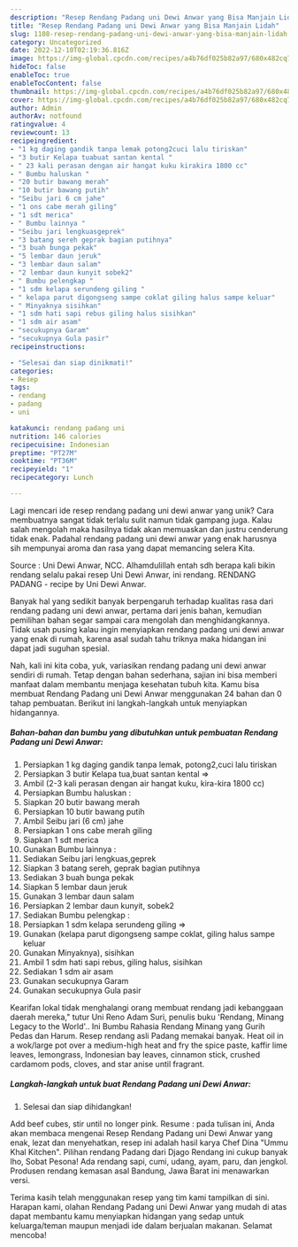 ```yaml
---
description: "Resep Rendang Padang uni Dewi Anwar yang Bisa Manjain Lidah"
title: "Resep Rendang Padang uni Dewi Anwar yang Bisa Manjain Lidah"
slug: 1108-resep-rendang-padang-uni-dewi-anwar-yang-bisa-manjain-lidah
category: Uncategorized
date: 2022-12-10T02:19:36.816Z
image: https://img-global.cpcdn.com/recipes/a4b76df025b82a97/680x482cq70/rendang-padang-uni-dewi-anwar-foto-resep-utama.jpg
hideToc: false
enableToc: true
enableTocContent: false
thumbnail: https://img-global.cpcdn.com/recipes/a4b76df025b82a97/680x482cq70/rendang-padang-uni-dewi-anwar-foto-resep-utama.jpg
cover: https://img-global.cpcdn.com/recipes/a4b76df025b82a97/680x482cq70/rendang-padang-uni-dewi-anwar-foto-resep-utama.jpg
author: Admin
authorAv: notfound
ratingvalue: 4
reviewcount: 13
recipeingredient:
- "1 kg daging gandik tanpa lemak potong2cuci lalu tiriskan"
- "3 butir Kelapa tuabuat santan kental "
- " 23 kali perasan dengan air hangat kuku kirakira 1800 cc"
- " Bumbu haluskan "
- "20 butir bawang merah"
- "10 butir bawang putih"
- "Seibu jari 6 cm jahe"
- "1 ons cabe merah giling"
- "1 sdt merica"
- " Bumbu lainnya "
- "Seibu jari lengkuasgeprek"
- "3 batang sereh geprak bagian putihnya"
- "3 buah bunga pekak"
- "5 lembar daun jeruk"
- "3 lembar daun salam"
- "2 lembar daun kunyit sobek2"
- " Bumbu pelengkap "
- "1 sdm kelapa serundeng giling "
- " kelapa parut digongseng sampe coklat giling halus sampe keluar"
- " Minyaknya sisihkan"
- "1 sdm hati sapi rebus giling halus sisihkan"
- "1 sdm air asam"
- "secukupnya Garam"
- "secukupnya Gula pasir"
recipeinstructions:

- "Selesai dan siap dinikmati!"
categories:
- Resep
tags:
- rendang
- padang
- uni

katakunci: rendang padang uni 
nutrition: 146 calories
recipecuisine: Indonesian
preptime: "PT27M"
cooktime: "PT36M"
recipeyield: "1"
recipecategory: Lunch

---
```





Lagi mencari ide resep rendang padang uni dewi anwar yang unik? Cara membuatnya sangat tidak terlalu sulit namun tidak gampang juga. Kalau salah mengolah maka hasilnya tidak akan memuaskan dan justru cenderung tidak enak. Padahal rendang padang uni dewi anwar yang enak harusnya sih mempunyai aroma dan rasa yang dapat memancing selera Kita.





Source : Uni Dewi Anwar, NCC. Alhamdulillah entah sdh berapa kali bikin rendang selalu pakai resep Uni Dewi Anwar, ini rendang. RENDANG PADANG - recipe by Uni Dewi Anwar.

Banyak hal yang sedikit banyak berpengaruh terhadap kualitas rasa dari rendang padang uni dewi anwar, pertama dari jenis bahan, kemudian pemilihan bahan segar sampai cara mengolah dan menghidangkannya. Tidak usah pusing kalau ingin menyiapkan rendang padang uni dewi anwar yang enak di rumah, karena asal sudah tahu triknya maka hidangan ini dapat jadi suguhan spesial.






Nah, kali ini kita coba, yuk, variasikan rendang padang uni dewi anwar sendiri di rumah. Tetap dengan bahan sederhana, sajian ini bisa memberi manfaat dalam membantu menjaga kesehatan tubuh kita. Kamu bisa membuat Rendang Padang uni Dewi Anwar menggunakan 24 bahan dan 0 tahap pembuatan. Berikut ini langkah-langkah untuk menyiapkan hidangannya.

<!--inarticleads1-->

##### Bahan-bahan dan bumbu yang dibutuhkan untuk pembuatan Rendang Padang uni Dewi Anwar:

1. Persiapkan 1 kg daging gandik tanpa lemak, potong2,cuci lalu tiriskan
1. Persiapkan 3 butir Kelapa tua,buat santan kental =&gt;
1. Ambil  (2-3 kali perasan dengan air hangat kuku, kira-kira 1800 cc)
1. Persiapkan  Bumbu haluskan :
1. Siapkan 20 butir bawang merah
1. Persiapkan 10 butir bawang putih
1. Ambil Seibu jari (6 cm) jahe
1. Persiapkan 1 ons cabe merah giling
1. Siapkan 1 sdt merica
1. Gunakan  Bumbu lainnya :
1. Sediakan Seibu jari lengkuas,geprek
1. Siapkan 3 batang sereh, geprak bagian putihnya
1. Sediakan 3 buah bunga pekak
1. Siapkan 5 lembar daun jeruk
1. Gunakan 3 lembar daun salam
1. Persiapkan 2 lembar daun kunyit, sobek2
1. Sediakan  Bumbu pelengkap :
1. Persiapkan 1 sdm kelapa serundeng giling =&gt;
1. Gunakan  (kelapa parut digongseng sampe coklat, giling halus sampe keluar
1. Gunakan  Minyaknya), sisihkan
1. Ambil 1 sdm hati sapi rebus, giling halus, sisihkan
1. Sediakan 1 sdm air asam
1. Gunakan secukupnya Garam
1. Gunakan secukupnya Gula pasir


Kearifan lokal tidak menghalangi orang membuat rendang jadi kebanggaan daerah mereka,&#34; tutur Uni Reno Adam Suri, penulis buku &#39;Rendang, Minang Legacy to the World&#39;.. Ini Bumbu Rahasia Rendang Minang yang Gurih Pedas dan Harum. Resep rendang asli Padang memakai banyak. Heat oil in a wok/large pot over a medium-high heat and fry the spice paste, kaffir lime leaves, lemongrass, Indonesian bay leaves, cinnamon stick, crushed cardamom pods, cloves, and star anise until fragrant. 

<!--inarticleads2-->

##### Langkah-langkah untuk buat Rendang Padang uni Dewi Anwar:


1. Selesai dan siap dihidangkan!

Add beef cubes, stir until no longer pink. Resume : pada tulisan ini, Anda akan membaca mengenai Resep Rendang Padang uni Dewi Anwar yang enak, lezat dan menyehatkan, resep ini adalah hasil karya Chef Dina &#34;Ummu Khal Kitchen&#34;. Pilihan rendang Padang dari Djago Rendang ini cukup banyak lho, Sobat Pesona! Ada rendang sapi, cumi, udang, ayam, paru, dan jengkol. Produsen rendang kemasan asal Bandung, Jawa Barat ini menawarkan versi. 

Terima kasih telah menggunakan resep yang tim kami tampilkan di sini. Harapan kami, olahan Rendang Padang uni Dewi Anwar yang mudah di atas dapat membantu kamu menyiapkan hidangan yang sedap untuk keluarga/teman maupun menjadi ide dalam berjualan makanan. Selamat mencoba!

